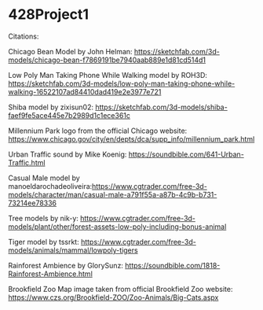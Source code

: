 # 428Project1

Citations:

Chicago Bean Model by John Helman: https://sketchfab.com/3d-models/chicago-bean-f7869191be7940aab889e1d81cd514d1

Low Poly Man Taking Phone While Walking model by ROH3D: https://sketchfab.com/3d-models/low-poly-man-taking-phone-while-walking-16522107ad84410dad419e2e3977e721

Shiba model by zixisun02: https://sketchfab.com/3d-models/shiba-faef9fe5ace445e7b2989d1c1ece361c

Millennium Park logo from the official Chicago website: https://www.chicago.gov/city/en/depts/dca/supp_info/millennium_park.html

Urban Traffic sound by Mike Koenig: https://soundbible.com/641-Urban-Traffic.html


Casual Male model by manoeldarochadeoliveira:https://www.cgtrader.com/free-3d-models/character/man/casual-male-a791f55a-a87b-4c9b-b731-73214ee78336

Tree models by nik-y: https://www.cgtrader.com/free-3d-models/plant/other/forest-assets-low-poly-including-bonus-animal

Tiger model by tssrkt: https://www.cgtrader.com/free-3d-models/animals/mammal/lowpoly-tigers

Rainforest Ambience by GlorySunz: https://soundbible.com/1818-Rainforest-Ambience.html

Brookfield Zoo Map image taken from official Brookfield Zoo website: https://www.czs.org/Brookfield-ZOO/Zoo-Animals/Big-Cats.aspx

